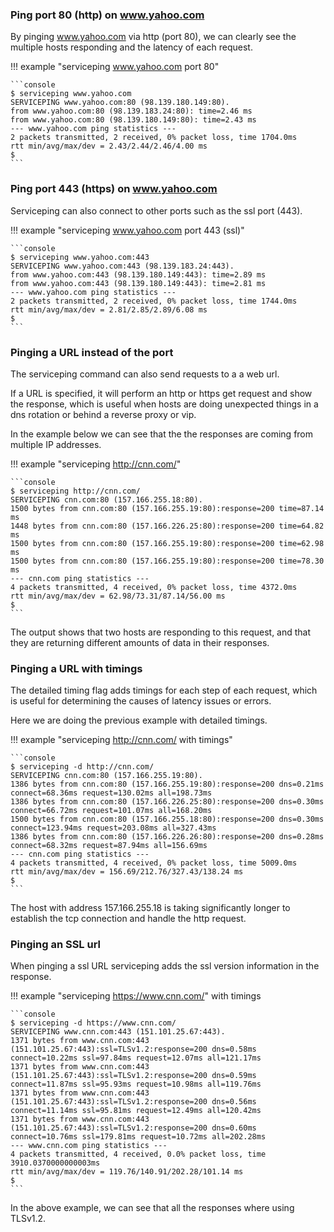 
### Ping port 80 (http) on www.yahoo.com

By pinging www.yahoo.com via http (port 80), we can clearly see the  multiple hosts responding and the 
latency of each request.

!!! example "serviceping www.yahoo.com port 80"

    ```console
    $ serviceping www.yahoo.com
    SERVICEPING www.yahoo.com:80 (98.139.180.149:80).
    from www.yahoo.com:80 (98.139.183.24:80): time=2.46 ms
    from www.yahoo.com:80 (98.139.180.149:80): time=2.43 ms
    --- www.yahoo.com ping statistics ---
    2 packets transmitted, 2 received, 0% packet loss, time 1704.0ms
    rtt min/avg/max/dev = 2.43/2.44/2.46/4.00 ms
    $
    ```

### Ping port 443 (https) on www.yahoo.com

Serviceping can also connect to other ports such as the ssl port (443).

!!! example "serviceping www.yahoo.com port 443 (ssl)"

    ```console
    $ serviceping www.yahoo.com:443
    SERVICEPING www.yahoo.com:443 (98.139.183.24:443).
    from www.yahoo.com:443 (98.139.180.149:443): time=2.89 ms
    from www.yahoo.com:443 (98.139.180.149:443): time=2.81 ms
    --- www.yahoo.com ping statistics ---
    2 packets transmitted, 2 received, 0% packet loss, time 1744.0ms
    rtt min/avg/max/dev = 2.81/2.85/2.89/6.08 ms
    $
    ```

### Pinging a URL instead of the port

The serviceping command can also send requests to a a web url.  

If a URL is specified, it will perform an http or https get request and show the response, which is 
useful  when hosts are doing unexpected things in a dns rotation or behind a reverse proxy 
or vip.

In the example below we can see that the the responses are coming from multiple IP addresses.

!!! example "serviceping http://cnn.com/"

    ```console
    $ serviceping http://cnn.com/
    SERVICEPING cnn.com:80 (157.166.255.18:80).
    1500 bytes from cnn.com:80 (157.166.255.19:80):response=200 time=87.14 ms
    1448 bytes from cnn.com:80 (157.166.226.25:80):response=200 time=64.82 ms
    1500 bytes from cnn.com:80 (157.166.255.19:80):response=200 time=62.98 ms
    1500 bytes from cnn.com:80 (157.166.255.19:80):response=200 time=78.30 ms
    --- cnn.com ping statistics ---
    4 packets transmitted, 4 received, 0% packet loss, time 4372.0ms
    rtt min/avg/max/dev = 62.98/73.31/87.14/56.00 ms
    $
    ```

The output shows that two hosts are responding to this request, and that they are 
returning different amounts of data in their responses.

### Pinging a URL with timings

The detailed timing flag adds timings for each step of each request,  which is useful for determining the 
causes of latency issues or errors.

Here we are doing the previous example with detailed timings.

!!! example "serviceping http://cnn.com/ with timings"

    ```console
    $ serviceping -d http://cnn.com/
    SERVICEPING cnn.com:80 (157.166.255.19:80).
    1386 bytes from cnn.com:80 (157.166.255.19:80):response=200 dns=0.21ms connect=68.36ms request=130.02ms all=198.73ms
    1386 bytes from cnn.com:80 (157.166.226.25:80):response=200 dns=0.30ms connect=66.72ms request=101.07ms all=168.20ms
    1500 bytes from cnn.com:80 (157.166.255.18:80):response=200 dns=0.30ms connect=123.94ms request=203.08ms all=327.43ms
    1386 bytes from cnn.com:80 (157.166.226.26:80):response=200 dns=0.28ms connect=68.32ms request=87.94ms all=156.69ms
    --- cnn.com ping statistics ---
    4 packets transmitted, 4 received, 0% packet loss, time 5009.0ms
    rtt min/avg/max/dev = 156.69/212.76/327.43/138.24 ms
    $
    ```

The host with address 157.166.255.18 is taking significantly longer to establish the tcp connection and 
handle the http request.


### Pinging an SSL url

When pinging a ssl URL serviceping adds the ssl version information in the response.

!!! example "serviceping https://www.cnn.com/" with timings

    ```console
    $ serviceping -d https://www.cnn.com/
    SERVICEPING www.cnn.com:443 (151.101.25.67:443).
    1371 bytes from www.cnn.com:443 (151.101.25.67:443):ssl=TLSv1.2:response=200 dns=0.58ms connect=10.22ms ssl=97.84ms request=12.07ms all=121.17ms 
    1371 bytes from www.cnn.com:443 (151.101.25.67:443):ssl=TLSv1.2:response=200 dns=0.59ms connect=11.87ms ssl=95.93ms request=10.98ms all=119.76ms 
    1371 bytes from www.cnn.com:443 (151.101.25.67:443):ssl=TLSv1.2:response=200 dns=0.56ms connect=11.14ms ssl=95.81ms request=12.49ms all=120.42ms 
    1371 bytes from www.cnn.com:443 (151.101.25.67:443):ssl=TLSv1.2:response=200 dns=0.60ms connect=10.76ms ssl=179.81ms request=10.72ms all=202.28ms 
    --- www.cnn.com ping statistics ---
    4 packets transmitted, 4 received, 0.0% packet loss, time 3910.0370000000003ms
    rtt min/avg/max/dev = 119.76/140.91/202.28/101.14 ms
    $
    ```

In the above example, we can see that all the responses where using TLSv1.2.
